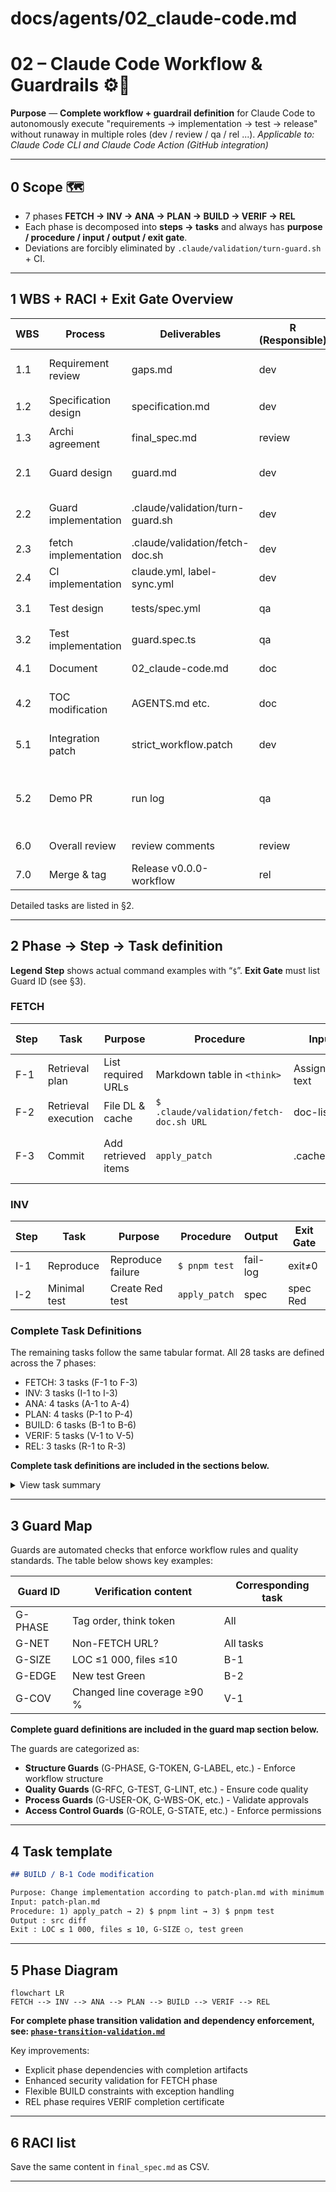 <!--
This documentation is licensed under the MIT License.
See LICENSE-MIT for details.
-->

# docs/agents/02_claude-code.md

# 02 – Claude Code Workflow & Guardrails ⚙️🤖

**Purpose** — **Complete workflow + guardrail definition** for Claude Code to autonomously execute "requirements → implementation → test → release" without runaway in multiple roles (dev / review / qa / rel ...).
_Applicable to: Claude Code CLI and Claude Code Action (GitHub integration)_

---

## 0 Scope 🗺️

- 7 phases **FETCH → INV → ANA → PLAN → BUILD → VERIF → REL**
- Each phase is decomposed into **steps → tasks** and always has **purpose / procedure / input / output / exit gate**.
- Deviations are forcibly eliminated by `.claude/validation/turn-guard.sh` + CI.

---

## 1 WBS + RACI + Exit Gate Overview

| WBS | Process              | Deliverables               | R (Responsible) | A/C/I      | Exit Gate                          |
| --- | -------------------- | -------------------------- | --------------- | ---------- | ---------------------------------- |
| 1.1 | Requirement review   | gaps.md                    | dev             | review     | gaps.md approval (review)          |
| 1.2 | Specification design | specification.md           | dev             | review     | RFC format 👍                      |
| 1.3 | Archi agreement      | final_spec.md              | review          | dev/qa/rel | All roles OK mark                  |
| 2.1 | Guard design         | guard.md                   | dev             | review     | mermaid diagram review             |
| 2.2 | Guard implementation | .claude/validation/turn-guard.sh        | dev             | qa         | shellcheck + unit green            |
| 2.3 | fetch implementation | .claude/validation/fetch-doc.sh         | dev             | qa         | Same as above                      |
| 2.4 | CI implementation    | claude.yml, label-sync.yml | dev             | qa         | GH Action green                    |
| 3.1 | Test design          | tests/spec.yml             | qa              | dev        | reviewer 👍                        |
| 3.2 | Test implementation  | guard.spec.ts              | qa              | dev        | pnpm test green                    |
| 4.1 | Document             | 02_claude-code.md          | doc             | review     | remark-lint green                  |
| 4.2 | TOC modification     | AGENTS.md etc.             | doc             | review     | link-check green                   |
| 5.1 | Integration patch    | strict_workflow.patch      | dev             | review     | git apply --check OK               |
| 5.2 | Demo PR              | run log                    | qa              | dev        | Guard FAIL / PASS example attached |
| 6.0 | Overall review       | review comments            | review          | All roles  | Resolve complete                   |
| 7.0 | Merge & tag          | Release v0.0.0-workflow    | rel             | review     | CI green + SBOM                    |

Detailed tasks are listed in §2.

---

## 2 Phase → Step → Task definition

**Legend**
**Step** shows actual command examples with “`$`”.
**Exit Gate** must list Guard ID (see §3).

### FETCH

| Step | Task                | Purpose             | Procedure                   | Input           | Output      | Exit Gate                    |
| ---- | ------------------- | ------------------- | --------------------------- | --------------- | ----------- | ---------------------------- |
| F-1  | Retrieval plan      | List required URLs  | Markdown table in `<think>` | Assignment text | doc-list.md | ―                            |
| F-2  | Retrieval execution | File DL & cache     | `$ .claude/validation/fetch-doc.sh URL`  | doc-list.md     | .cache/...  | G-DUP                        |
| F-3  | Commit              | Add retrieved items | `apply_patch`               | .cache          | Git tree    | diff is retrieved items only |

### INV

| Step | Task         | Purpose           | Procedure     | Output   | Exit Gate |
| ---- | ------------ | ----------------- | ------------- | -------- | --------- |
| I-1  | Reproduce    | Reproduce failure | `$ pnpm test` | fail-log | exit≠0    |
| I-2  | Minimal test | Create Red test   | `apply_patch` | spec     | spec Red  |

### Complete Task Definitions

The remaining tasks follow the same tabular format. All 28 tasks are defined across the 7 phases:

- FETCH: 3 tasks (F-1 to F-3)
- INV: 3 tasks (I-1 to I-3)
- ANA: 4 tasks (A-1 to A-4)
- PLAN: 4 tasks (P-1 to P-4)
- BUILD: 6 tasks (B-1 to B-6)
- VERIF: 5 tasks (V-1 to V-5)
- REL: 3 tasks (R-1 to R-3)

**Complete task definitions are included in the sections below.**

<details>
<summary>View task summary</summary>

| Phase     | Tasks                                                                                | Key Deliverables                             |
| --------- | ------------------------------------------------------------------------------------ | -------------------------------------------- |
| **ANA**   | Causal tree, Impact scope, Risk assessment, Commit analysis                          | cause-tree.md, impact.md, risks.md           |
| **PLAN**  | RFC draft, Test strategy, Patch design, Review checkpoint                            | rfc-draft.md, test-plan.md, patch-plan.md    |
| **BUILD** | Code modification, Unit tests, Lint & format, Type check, Integration, Documentation | src/ diff, test/ diff, docs/ diff            |
| **VERIF** | Coverage check, Manual QA, Performance, Security scan, Changelog                     | coverage.html, qa-results.md, CHANGELOG diff |
| **REL**   | Version bump, Release notes, Tag & publish                                           | package.json, RELEASE.md, Git tag            |

</details>

---

## 3 Guard Map

Guards are automated checks that enforce workflow rules and quality standards. The table below shows key examples:

| Guard ID | Verification content        | Corresponding task |
| -------- | --------------------------- | ------------------ |
| G-PHASE  | Tag order, think token      | All                |
| G-NET    | Non-FETCH URL?              | All tasks          |
| G-SIZE   | LOC ≤1 000, files ≤10       | B-1                |
| G-EDGE   | New test Green              | B-2                |
| G-COV    | Changed line coverage ≥90 % | V-1                |

**Complete guard definitions are included in the guard map section below.**

The guards are categorized as:

- **Structure Guards** (G-PHASE, G-TOKEN, G-LABEL, etc.) - Enforce workflow structure
- **Quality Guards** (G-RFC, G-TEST, G-LINT, etc.) - Ensure code quality
- **Process Guards** (G-USER-OK, G-WBS-OK, etc.) - Validate approvals
- **Access Control Guards** (G-ROLE, G-STATE, etc.) - Enforce permissions

---

## 4 Task template

```md
## BUILD / B-1 Code modification

Purpose: Change implementation according to patch-plan.md with minimum LOC
Input: patch-plan.md
Procedure: 1) apply_patch → 2) $ pnpm lint → 3) $ pnpm test
Output : src diff
Exit : LOC ≤ 1 000, files ≤ 10, G-SIZE ○, test green
```

---

## 5 Phase Diagram

```mermaid
flowchart LR
FETCH --> INV --> ANA --> PLAN --> BUILD --> VERIF --> REL
```

**For complete phase transition validation and dependency enforcement, see: [`phase-transition-validation.md`](./phase-transition-validation.md)**

Key improvements:

- Explicit phase dependencies with completion artifacts
- Enhanced security validation for FETCH phase
- Flexible BUILD constraints with exception handling
- REL phase requires VERIF completion certificate

---

## 6 RACI list

Save the same content in `final_spec.md` as CSV.

---
